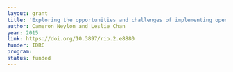 ```yaml
---
layout: grant
title: 'Exploring the opportunities and challenges of implementing open research strategies within development institutions'
author: Cameron Neylon and Leslie Chan
year: 2015
link: https://doi.org/10.3897/rio.2.e8880
funder: IDRC
program: 
status: funded
---
```

